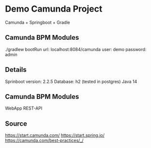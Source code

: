 # Demo Camunda Project
Camunda + Springboot + Gradle

## Camunda BPM Modules
./gradlew bootRun
url: localhost:8084/camunda
user: demo
password: admin

## Details
Sprinboot version: 2.2.5
Database: h2 (tested in postgres)
Java 14

## Camunda BPM Modules
WebApp
REST-API




## Source
https://start.camunda.com/
https://start.spring.io/
https://camunda.com/best-practices/_/

